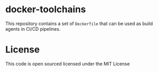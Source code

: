 # docker-toolchains

This repository contains a set of `Dockerfile` that can be used as build agents in CI/CD pipelines.



License
=======
This code is open sourced licensed under the MIT License